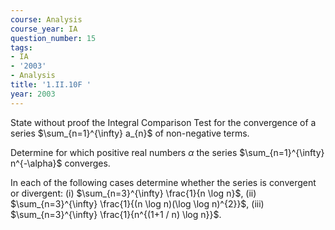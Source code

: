 ```yaml
---
course: Analysis
course_year: IA
question_number: 15
tags:
- IA
- '2003'
- Analysis
title: '1.II.10F '
year: 2003
---
```



State without proof the Integral Comparison Test for the convergence of a series $\sum_{n=1}^{\infty} a_{n}$ of non-negative terms.

Determine for which positive real numbers $\alpha$ the series $\sum_{n=1}^{\infty} n^{-\alpha}$ converges.

In each of the following cases determine whether the series is convergent or divergent:
(i) $\sum_{n=3}^{\infty} \frac{1}{n \log n}$,
(ii) $\sum_{n=3}^{\infty} \frac{1}{(n \log n)(\log \log n)^{2}}$,
(iii) $\sum_{n=3}^{\infty} \frac{1}{n^{(1+1 / n) \log n}}$.